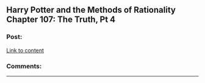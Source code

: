 ## Harry Potter and the Methods of Rationality Chapter 107: The Truth, Pt 4

### Post:

[Link to content]()

### Comments:

---

